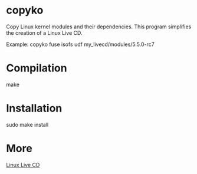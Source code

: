 # copyko
Copy Linux kernel modules and their dependencies.
This program simplifies the creation of a Linux Live CD.

Example:
copyko fuse isofs udf my_livecd/modules/5.5.0-rc7

# Compilation
make

# Installation
sudo make install

# More
[Linux Live CD](https://github.com/Konstantin-2/livecd)
